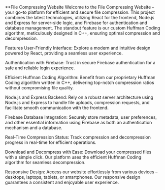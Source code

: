 **File Compressing Website
Welcome to the File Compressing Website – your go-to platform for efficient and secure file compression. This project combines the latest technologies, utilizing React for the frontend, Node.js and Express for server-side logic, and Firebase for authentication and database management. The standout feature is our custom Huffman Coding algorithm, meticulously designed in C++, ensuring optimal compression and decompression.

Features
User-Friendly Interface:
Explore a modern and intuitive design powered by React, providing a seamless user experience.

Authentication with Firebase:
Trust in secure Firebase authentication for a safe and reliable login experience.

Efficient Huffman Coding Algorithm:
Benefit from our proprietary Huffman Coding algorithm written in C++, delivering top-notch compression ratios without compromising file quality.

Node.js and Express Backend:
Rely on a robust server architecture using Node.js and Express to handle file uploads, compression requests, and facilitate smooth communication with the frontend.

Firebase Database Integration:
Securely store metadata, user preferences, and other essential information using Firebase as both an authentication mechanism and a database.

Real-Time Compression Status:
Track compression and decompression progress in real-time for efficient operations.

Download and Decompress with Ease:
Download your compressed files with a simple click. Our platform uses the efficient Huffman Coding algorithm for seamless decompression.

Responsive Design:
Access our website effortlessly from various devices – desktops, laptops, tablets, or smartphones. Our responsive design guarantees a consistent and enjoyable user experience.
